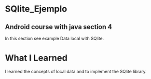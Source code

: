 # SQlite_Ejemplo
## Android course with java section 4

In this section see example Data local with SQlite.

# What I Learned

I learned the concepts of local data and to implement the SQlite library.
